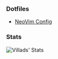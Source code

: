 ### Dotfiles

- [NeoVim Config](vanluren/nvim)


### Stats

![Villads' Stats](https://github-readme-stats.vercel.app/api?username=Vanluren&theme=dark&show_icons=true&show_icons=true&include_all_commits=true&count_private=true)
